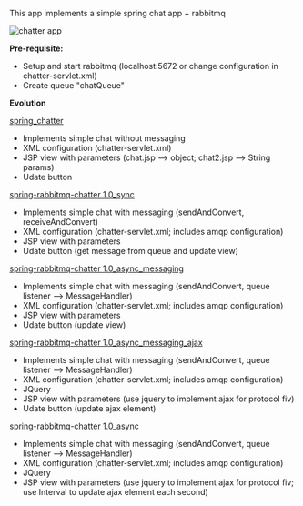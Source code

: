 This app implements a simple spring chat app + rabbitmq

![chatter app](https://github.com/melaniemaronde/spring_rabbitmq_chatter/raw/master/ui.gif)

<b>Pre-requisite:</b>
- Setup and start rabbitmq (localhost:5672 or change configuration in chatter-servlet.xml)
- Create queue "chatQueue"

<b>Evolution</b>

<u>spring_chatter</u>
- Implements simple chat without messaging
- XML configuration (chatter-servlet.xml)
- JSP view with parameters (chat.jsp --> object; chat2.jsp --> String params)
- Udate button

<u>spring-rabbitmq-chatter 1.0_sync</u>
- Implements simple chat with messaging (sendAndConvert, receiveAndConvert)
- XML configuration (chatter-servlet.xml; includes amqp configuration)
- JSP view with parameters
- Udate button (get message from queue and update view)

<u>spring-rabbitmq-chatter 1.0_async_messaging</u>
- Implements simple chat with messaging (sendAndConvert, queue listener --> MessageHandler)
- XML configuration (chatter-servlet.xml; includes amqp configuration)
- JSP view with parameters
- Udate button (update view)

<u>spring-rabbitmq-chatter 1.0_async_messaging_ajax</u>
- Implements simple chat with messaging (sendAndConvert, queue listener --> MessageHandler)
- XML configuration (chatter-servlet.xml; includes amqp configuration)
- JQuery 
- JSP view with parameters (use jquery to implement ajax for protocol fiv)
- Udate button (update ajax element)

<u>spring-rabbitmq-chatter 1.0_async</u>
- Implements simple chat with messaging (sendAndConvert, queue listener --> MessageHandler)
- XML configuration (chatter-servlet.xml; includes amqp configuration)
- JQuery 
- JSP view with parameters (use jquery to implement ajax for protocol fiv; use Interval to update ajax element each second)








